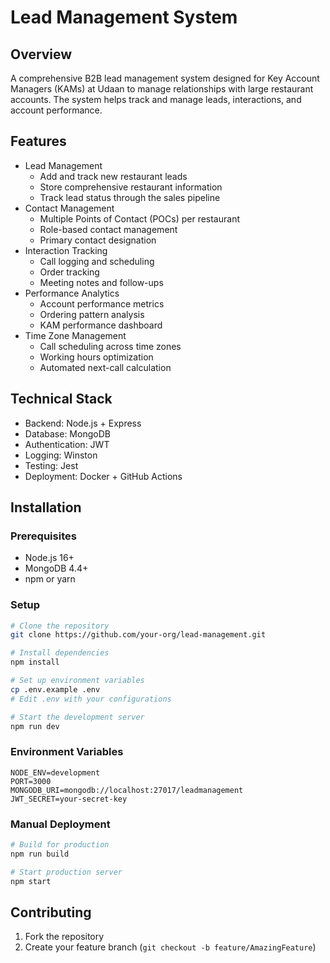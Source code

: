 # Lead Management System

## Overview
A comprehensive B2B lead management system designed for Key Account Managers (KAMs) at Udaan to manage relationships with large restaurant accounts. The system helps track and manage leads, interactions, and account performance.

## Features
- Lead Management
  - Add and track new restaurant leads
  - Store comprehensive restaurant information
  - Track lead status through the sales pipeline
- Contact Management
  - Multiple Points of Contact (POCs) per restaurant
  - Role-based contact management
  - Primary contact designation
- Interaction Tracking
  - Call logging and scheduling
  - Order tracking
  - Meeting notes and follow-ups
- Performance Analytics
  - Account performance metrics
  - Ordering pattern analysis
  - KAM performance dashboard
- Time Zone Management
  - Call scheduling across time zones
  - Working hours optimization
  - Automated next-call calculation

## Technical Stack
- Backend: Node.js + Express
- Database: MongoDB
- Authentication: JWT
- Logging: Winston
- Testing: Jest
- Deployment: Docker + GitHub Actions

## Installation

### Prerequisites
- Node.js 16+
- MongoDB 4.4+
- npm or yarn

### Setup
```bash
# Clone the repository
git clone https://github.com/your-org/lead-management.git

# Install dependencies
npm install

# Set up environment variables
cp .env.example .env
# Edit .env with your configurations

# Start the development server
npm run dev
```

### Environment Variables
```
NODE_ENV=development
PORT=3000
MONGODB_URI=mongodb://localhost:27017/leadmanagement
JWT_SECRET=your-secret-key
```

### Manual Deployment
```bash
# Build for production
npm run build

# Start production server
npm start
```

## Contributing
1. Fork the repository
2. Create your feature branch (`git checkout -b feature/AmazingFeature`)